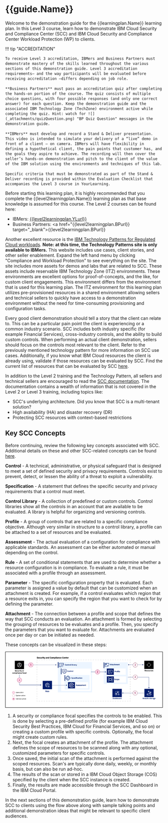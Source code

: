 # {{guide.Name}}

Welcome to the demonstration guide for the {{learningplan.Name}} learning plan. In this Level 3 course, learn how to demonstrate IBM Cloud Security and Compliance Center (SCC) and IBM Cloud Security and Compliance Center Workload Protection (WP) to clients. 

!!! tip "ACCREDITATION"
    
    To receive Level 3 accreditation, IBMers and Business Partners must demonstrate mastery of the skills learned throughout the various sections of this demonstration guide. Level 3 accreditation requirements— and the way participants will be evaluated before receiving accreditation —differs depending on job role.

    **Business Partners** must pass an accreditation quiz after completing the hands-on portion of the course. The quiz consists of multiple choice questions, with four possible responses (and only one correct answer) for each question. Keep the demonstration guide and the associated IBM Technology Zone (TechZone) environment active while completing the quiz. Hint: watch for ![](_attachments/quizQuestion.png) "BP Quiz Question" messages in the demonstration guide.

    **IBMers** must develop and record a Stand & Deliver presentation. This video is intended to simulate your delivery of a “live” demo in front of a client — on camera. IBMers will have flexibility in defining a hypothetical client, the pain points that customer has, and the goals they aspire to achieve. The recording will then cover the seller’s hands-on demonstration and pitch to the client of the value of the IBM solution using the environments and techniques of this lab.

    Specific criteria that must be demonstrated as part of the Stand & Deliver recording is provided within the Evaluation Checklist that accompanies the Level 3 course in YourLearning.

Before starting this learning plan, it is highly recommended that you complete the {{level2learningplan.Name}} learning plan as that base knowledge is assumed for this course. The Level 2 courses can be found here:

- IBMers: <a href="{{level2learningplan.YLurl}}" target="_blank">{{level2learningplan.YLurl}}</a>
- Business Partners: <a href="{{level2learningplan.BPurl}} target="_blank">{{level2learningplan.BPurl}}</a>

Another excellent resource is the <a href="https://pages.github.ibm.com/IBM-Cloud-Satellite-and-PaaS-Community/technology-pattern-scc/" target="_blank">IBM Technology Patterns for Regulated Cloud workloads</a>. **Note: at this time, the Technology Patterns site is only available to IBMers.** This website includes use cases, client stories, and other seller enablement. Expand the left hand menu by clicking "Compliance and Workload Protection" to see everything on the site. The site includes more assets for demos and labs that are related to SCC. These assets include reservable IBM Technology Zone (ITZ) environments. These environments are excellent options for proof-of-concepts, and the like, for custom client engagements. This environment differs from the environment that is used for this learning plan. The ITZ environment for this learning plan utilizes pre-provisioned resources in a shared environment allowing sellers and technical sellers to quickly have access to a demonstration environment without the need for time-consuming provisioning and configuration tasks.

Every good client demonstration should tell a story that the client can relate to. This can be a particular pain point the client is experiencing or a common industry scenario. SCC includes both industry specific (for example Financial Services), cross-industry controls, and the ability to build custom controls. When performing an actual client demonstration, sellers should focus on the controls most relevant to the client. Refer to the previously mentioned technology pattern for more information on SCC use cases. Additionally, if you know what IBM Cloud resources the client is already using, validate if those resources can be evaluated by SCC. Find the current list of resources that can be evaluated by SCC <a href="https://cloud.ibm.com/docs/security-compliance?topic=security-compliance-scannable-components&interface=ui" target="_blank">here</a>.

In addition to the Level 2 training and the Technology Pattern, all sellers and technical sellers are encouraged to read the <a href="https://cloud.ibm.com/docs/security-compliance?topic=security-compliance-getting-started&interface=ui" target="_blank">SCC documentation</a>. The documentation contains a wealth of information that is not covered in the Level 2 or Level 3 training, including topics like:

  - SCC's underlying architecture. Did you know that SCC is a multi-tenant solution?
  - High availability (HA) and disaster recovery (DR)
  - Protecting SCC resources with context-based restrictions

## Key SCC Concepts
Before continuing, review the following key concepts associated with SCC. Additional details on these and other SCC-related concepts can be found <a href="https://cloud.ibm.com/docs/security-compliance?topic=security-compliance-posture-management" target="_blank">here</a>.

**Control** - A technical, administrative, or physical safeguard that is designed to meet a set of defined security and privacy requirements. Controls exist to prevent, detect, or lessen the ability of a threat to exploit a vulnerability.

**Specification** - A statement that defines the specific security and privacy requirements that a control must meet.

**Control Library** - A collection of predefined or custom controls. Control libraries show all the controls in an account that are available to be evaluated. A library is helpful for organizing and versioning controls. 

**Profile** - A group of controls that are related to a specific compliance objective. Although very similar in structure to a control library, a profile can be attached to a set of resources and be evaluated. 

**Assessment** - The actual evaluation of a configuration for compliance with applicable standards. An assessment can be either automated or manual depending on the control. 

**Rule** - A set of conditional statements that are used to determine whether a resource configuration is in compliance. To evaluate a rule, it must be associated with a profile through an assessment.

**Parameter** - The specific configuration property that is evaluated. Each parameter is assigned a value by default that can be customized when an attachment is created. For example, if a control evaluates which region that a resource exits in, you can specify the region that you want to check for by defining the parameter.

**Attachment** - The connection between a profile and scope that defines the way that SCC conducts an evaluation. An attachment is formed by selecting the grouping of resources to be evaluates and a profile. Then, you specify the parameters that you want to evaluate for. Attachments are evaluated once per day or can be initiated as needed.

These concepts can be visualized in these steps:

![](_attachments/SCC-flow-1.png)

1. A security or compliance focal specifies the controls to be enabled. This is done by selecting a pre-defined profile (for example IBM Cloud Security Best Practices, IBM Cloud for Financial Services, and so on) or creating a custom profile with specific controls. Optionally, the focal might create custom rules.
2. Next, the focal creates an attachment of the profile. The attachment defines the scope of resources to be scanned along with any optional, customized parameters for specific controls.
3. Once saved, the initial scan of the attachment is performed against the scoped resources. Scan's are typically done daily, weekly, or monthly basis, but can also be run ad-hoc.
4. The results of the scan or stored in a IBM Cloud Object Storage (COS) specified by the client when the SCC instance is created.
5. Finally, the results are made accessible through the SCC Dashboard in the IBM Cloud Portal.

In the next sections of this demonstration guide, learn how to demonstrate SCC to clients using the flow above along with sample talking points and additional demonstration ideas that might be relevant to specific client audiences.